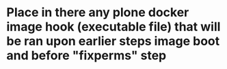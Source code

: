 # Place in there any plone docker image hook (executable file) that will be ran upon earlier steps image boot and before "fixperms" step
